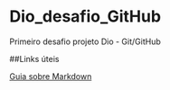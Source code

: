 # Dio_desafio_GitHub
Primeiro desafio projeto Dio - Git/GitHub

##Links úteis

[Guia sobre Markdown](https://www.markdownguide.org/getting-started/)
